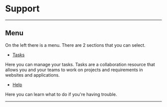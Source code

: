 # Support

---

## Menu

On the left there is a menu. There are 2 sections that you can select.

- <a href="/support/tasks">Tasks</a>

Here you can manage your tasks. 
Tasks are a collaboration resource that allows you and your teams to work on projects and requirements in websites and applications. 

- <a href="/support/help">Help</a>

Here you can learn what to do if you're having trouble.

---